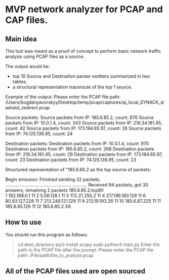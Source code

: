 # MVP network analyzer for PCAP and CAP files.

## Main idea
This tool was meant as a proof of concept to perform basic network traffic analysis using PCAP files as a source. 

The output would be:
- top 10 Source and Destinaiton packer emitters summarized in two tables;  
- a structural representation traceroute of the top 1 source.

Example of the output:
Please enter the PCAP file path: /Users/bogdanyavorskyy/Desktop/temp/pcap/captures/qi_local_SYNACK_slashdot_redirect.pcap

Source packets: 
Source packets from IP: 185.6.85.2, count: 876
Source packets from IP: 10.0.1.4, count: 343
Source packets from IP: 216.34.181.45, count: 42
Source packets from IP: 173.194.65.97, count: 28
Source packets from IP: 74.125.136.95, count: 24

Destination packets: 
Destination packets from IP: 10.0.1.4, count: 970
Destination packets from IP: 185.6.85.2, count: 268
Destination packets from IP: 216.34.181.45, count: 29
Destination packets from IP: 173.194.65.97, count: 23
Destination packets from IP: 74.125.136.95, count: 23

Structured representation of "185.6.85.2 as the top source of packets: 

Begin emission:
Finished sending 32 packets.
...*.*.*.*...*....*......*.*.*.*..*...*..*.*..*..*...*..*...*...*..*.*..*..*..*...*.*.*.*.*...
Received 94 packets, got 30 answers, remaining 2 packets
   185.6.85.2:tcp80   
1  192.168.0.1     11 
2  5.58.128.1      11 
3  172.21.255.2    11 
4  217.196.160.129 11 
6  80.93.127.226   11 
7  213.249.121.129 11 
9  213.19.193.26   11 
10 185.6.87.225    11 
11 185.6.85.129    11 
12 185.6.85.2      SA 

## How to use
You should run this program as follows:

> cd dest_directory
> pip3 install scapy
> sudo python3 main.py
> Enter the path to the PCAP file after the prompt:
> Please enter the PCAP file path: /File/path/file_to_analyze.pcap

## All of the PCAP files used are open sourced
